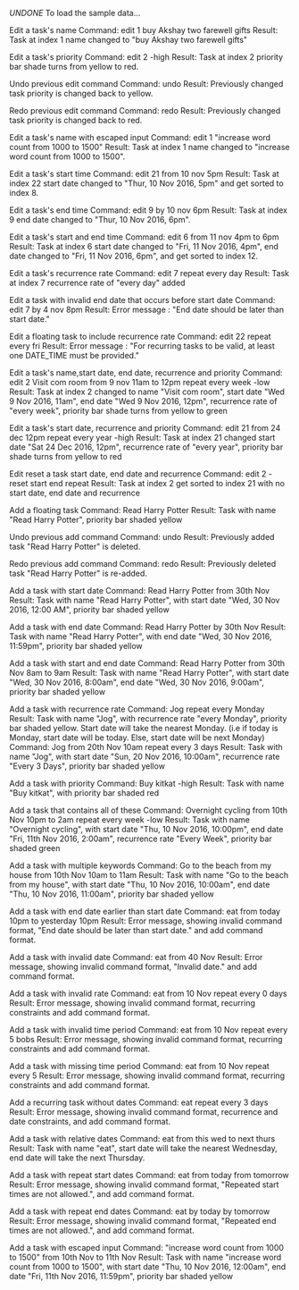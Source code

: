 *UNDONE* To load the sample data...

Edit a task's name
Command: edit 1 buy Akshay two farewell gifts
Result: Task at index 1 name changed to "buy Akshay two farewell gifts"

Edit a task's priority
Command: edit 2 -high
Result: Task at index 2 priority bar shade turns from yellow to red.

Undo previous edit command
Command: undo
Result: Previously changed task priority is changed back to yellow.

Redo previous edit command
Command: redo
Result: Previously changed task priority is changed back to red.

Edit a task's name with escaped input
Command: edit 1 "increase word count from 1000 to 1500"
Result: Task at index 1 name changed to "increase word count from 1000 to 1500".

Edit a task's start time
Command: edit 21 from 10 nov 5pm
Result: Task at index 22 start date changed to "Thur, 10 Nov 2016, 5pm" and get sorted to index 8.

Edit a task's end time
Command: edit 9 by 10 nov 6pm
Result: Task at index 9 end date changed to "Thur, 10 Nov 2016, 6pm".

Edit a task's start and end time
Command: edit 6 from 11 nov 4pm to 6pm
Result: Task at index 6 start date changed to "Fri, 11 Nov 2016, 4pm", end date changed to "Fri, 11 Nov 2016, 6pm", and get sorted to index 12.

Edit a task's recurrence rate
Command: edit 7 repeat every day
Result: Task at index 7 recurrence rate of "every day" added

Edit a task with invalid end date that occurs before start date
Command: edit 7 by 4 nov 8pm
Result: Error message : "End date should be later than start date."

Edit a floating task to include recurrence rate
Command: edit 22 repeat every fri
Result: Error message : "For recurring tasks to be valid, at least one DATE_TIME must be provided."

Edit a task's name,start date, end date, recurrence and priority
Command: edit 2 Visit com room from 9 nov 11am to 12pm repeat every week -low
Result: Task at index 2 changed to name "Visit com room", start date "Wed 9 Nov 2016, 11am",
end date "Wed 9 Nov 2016, 12pm", recurrence rate of "every week", priority bar shade turns from yellow to green

Edit a task's start date, recurrence and priority
Command: edit 21 from 24 dec 12pm repeat every year -high
Result: Task at index 21 changed start date "Sat 24 Dec 2016, 12pm", recurrence rate of "every year",
priority bar shade turns from yellow to red

Edit reset a task start date, end date and  recurrence
Command: edit 2 -reset start end repeat
Result: Task at index 2 get sorted to index 21 with no start date, end date and recurrence

Add a floating task
Command: Read Harry Potter
Result: Task with name "Read Harry Potter", priority bar shaded yellow

Undo previous add command
Command: undo
Result: Previously added task "Read Harry Potter" is deleted.

Redo previous add command
Command: redo
Result: Previously deleted task "Read Harry Potter" is re-added.

Add a task with start date
Command: Read Harry Potter from 30th Nov
Result: Task with name "Read Harry Potter", with start date "Wed, 30 Nov 2016, 12:00 AM", priority bar shaded yellow

Add a task with end date
Command: Read Harry Potter by 30th Nov
Result: Task with name "Read Harry Potter", with end date "Wed, 30 Nov 2016, 11:59pm", priority bar shaded yellow

Add a task with start and end date
Command: Read Harry Potter from 30th Nov 8am to 9am
Result: Task with name "Read Harry Potter", with start date "Wed, 30 Nov 2016, 8:00am", end date "Wed, 30 Nov 2016, 9:00am", priority bar shaded yellow

Add a task with recurrence rate
Command: Jog repeat every Monday
Result: Task with name "Jog", with recurrence rate "every Monday", priority bar shaded yellow. Start date will take the nearest Monday. (i.e if today is Monday, start date will be today. Else, start date will be next Monday)
Command: Jog from 20th Nov 10am repeat every 3 days
Result: Task with name "Jog", with start date "Sun, 20 Nov 2016, 10:00am", recurrence rate "Every 3 Days", priority bar shaded yellow

Add a task with priority
Command: Buy kitkat -high
Result: Task with name "Buy kitkat", with priority bar shaded red

Add a task that contains all of these
Command: Overnight cycling from 10th Nov 10pm to 2am repeat every week -low
Result: Task with name "Overnight cycling", with start date "Thu, 10 Nov 2016, 10:00pm", end date "Fri, 11th Nov 2016, 2:00am", recurrence rate "Every Week", priority bar shaded green

Add a task with multiple keywords
Command: Go to the beach from my house from 10th Nov 10am to 11am
Result: Task with name "Go to the beach from my house", with start date "Thu, 10 Nov 2016, 10:00am", end date "Thu, 10 Nov 2016, 11:00am", priority bar shaded yellow

Add a task with end date earlier than start date
Command: eat from today 10pm to yesterday 10pm
Result: Error message, showing invalid command format, "End date should be later than start date." and add command format.

Add a task with invalid date
Command: eat from 40 Nov
Result: Error message, showing invalid command format, "Invalid date." and add command format.

Add a task with invalid rate
Command: eat from 10 Nov repeat every 0 days
Result: Error message, showing invalid command format, recurring constraints and add command format.

Add a task with invalid time period
Command: eat from 10 Nov repeat every 5 bobs
Result: Error message, showing invalid command format, recurring constraints and add command format.

Add a task with missing time period
Command: eat from 10 Nov repeat every 5
Result: Error message, showing invalid command format, recurring constraints and add command format.

Add a recurring task without dates
Command: eat repeat every 3 days
Result: Error message, showing invalid command format, recurrence and date constraints, and add command format.

Add a task with relative dates
Command: eat from this wed to next thurs
Result: Task with name "eat", start date will take the nearest Wednesday, end date will take the next Thursday.

Add a task with repeat start dates
Command: eat from today from tomorrow
Result: Error message, showing invalid command format, "Repeated start times are not allowed.", and add command format.

Add a task with repeat end dates
Command: eat by today by tomorrow
Result: Error message, showing invalid command format, "Repeated end times are not allowed.", and add command format.

Add a task with escaped input
Command: "increase word count from 1000 to 1500" from 10th Nov to 11th Nov
Result: Task with name "increase word count from 1000 to 1500", with start date "Thu, 10 Nov 2016, 12:00am", end date "Fri, 11th Nov 2016, 11:59pm", priority bar shaded yellow
